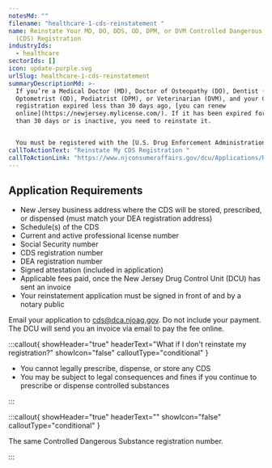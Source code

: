 ```yaml
---
notesMd: ""
filename: "healthcare-1-cds-reinstatement "
name: Reinstate Your MD, DO, DDS, OD, DPM, or DVM Controlled Dangerous Substance
  (CDS) Registration
industryIds:
  - healthcare
sectorIds: []
icon: update-purple.svg
urlSlug: healthcare-1-cds-reinstatement
summaryDescriptionMd: >-
  If you’re a Medical Doctor (MD), Doctor of Osteopathy (DO), Dentist (DDS),
  Optometrist (OD), Podiatrist (DPM), or Veterinarian (DVM), and your CDS
  registration expired less than 30 days ago, [you can renew
  online](https://newjersey.mylicense.com/). If it has been expired for more
  than 30 days or is inactive, you need to reinstate it.


  You must be registered with the [U.S. Drug Enforcement Administration (DEA)](https://www.deadiversion.usdoj.gov/online_forms_apps.html) before applying for your CDS reinstatement.
callToActionText: "Reinstate My CDS Registration "
callToActionLink: "https://www.njconsumeraffairs.gov/dcu/Applications/Reinstatement-Application-for-Registration-for-Dispenser-Prescriber-Practitioner.pdf "
---
```


## Application Requirements

- New Jersey business address where the CDS will be stored, prescribed, or dispensed (must match your DEA registration address)
- Schedule(s) of the CDS
- Current and active professional license number
- Social Security number
- CDS registration number
- DEA registration number
- Signed attestation (included in application)
- Applicable fees paid, once the New Jersey Drug Control Unit (DCU) has sent an invoice
- Your reinstatement application must be signed in front of and by a notary public

Email your application to cds@dca.njoag.gov. Do not include your payment. The DCU will send you an invoice via email to pay the fee online.

:::callout{ showHeader="true" headerText="What if I don't reinstate my registration?" showIcon="false" calloutType="conditional" }

- You cannot legally prescribe, dispense, or store any CDS
- You may be subject to legal consequences and fines if you continue to prescribe or dispense controlled substances

:::

:::callout{ showHeader="true" headerText="" showIcon="false" calloutType="conditional" }

The same Controlled Dangerous Substance registration number.

:::
